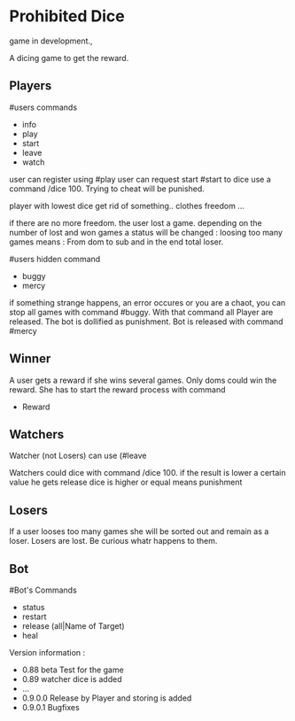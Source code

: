# Prohibited Dice
game in development.,

A dicing game to get the reward.

## Players

#users commands

* info
* play
* start 
* leave
* watch 

user can register using  #play
user can request start  #start
to dice use a command /dice 100. Trying to cheat will be punished. 

player with lowest dice get rid of something.. clothes freedom ...

if there are no more freedom. the user lost a game.
depending on the number of lost and won games a status will be changed :
loosing too many games means :
From dom to sub and in the end total loser.

#users hidden command 
* buggy
* mercy

if something strange happens, an error occures or you are a chaot,  you can stop all games with command #buggy.
With that command all Player are released. The bot is dollified as punishment.
Bot is released with command #mercy



## Winner

A user gets a reward if she wins several games. Only doms could win the reward. She has to start the reward process with command

 * Reward


## Watchers
Watcher (not Losers) can use 
(#leave

Watchers could dice with command /dice 100.
if the result is lower a certain value he gets release
dice is higher or equal means punishment

## Losers

If a user looses too many games she will be sorted out and remain as a loser.
Losers are lost. Be curious whatr happens to them.

## Bot
#Bot's Commands 

* status
* restart
* release (all|Name of Target)
* heal


Version information : 

* 0.88 beta Test for the game 
* 0.89 watcher dice is added
* ...
* 0.9.0.0 Release by Player and storing is added 
* 0.9.0.1 Bugfixes

